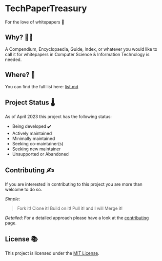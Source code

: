 # TechPaperTreasury
For the love of whitepapers :bookmark_tabs:

## Why? :man_shrugging:

A Compendium, Encyclopaedia, Guide, Index, or whatever you would like to call it for whitepapers in Computer Science & Information Technology is needed.

## Where? :thinking:

You can find the full list here: [list.md](list.md)

## Project Status :thermometer:
As of April 2023 this project has the following status:

- Being developed :heavy_check_mark:
- Actively maintained
- Minimally maintained
- Seeking co-maintainer(s)
- Seeking new maintainer
- Unsupported or Abandoned

## Contributing :writing_hand:
If you are interested in contributing to this project you are more than welcome to do so.

_Simple_: 
> Fork it! Clone it! Build on it! Pull it! and I will Merge it!

_Detailed_: For a detailed approach please have a look at the [contributing](CONTRIBUTING.md) page.

## License :books:
This project is licensed under the [MIT License](LICENSE).
